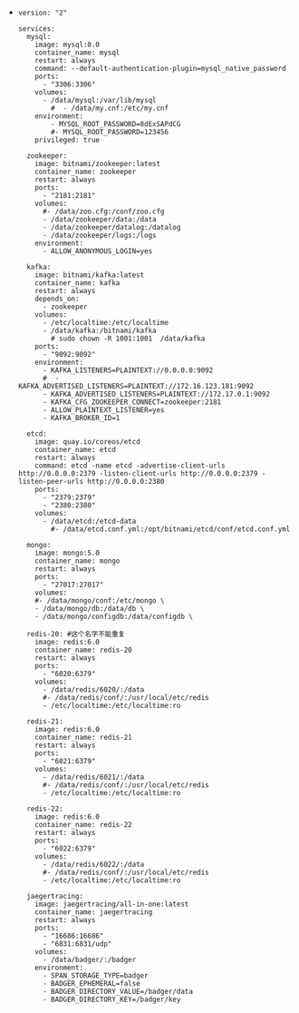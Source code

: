 - ```
  version: "2"
  
  services:
    mysql:
      image: mysql:8.0
      container_name: mysql
      restart: always
      command: --default-authentication-plugin=mysql_native_password
      ports:
        - "3306:3306"
      volumes:
        - /data/mysql:/var/lib/mysql
          #  - /data/my.cnf:/etc/my.cnf
      environment:
          - MYSQL_ROOT_PASSWORD=8dExSAPdCG
          #- MYSQL_ROOT_PASSWORD=123456
      privileged: true
  
    zookeeper:
      image: bitnami/zookeeper:latest
      container_name: zookeeper
      restart: always
      ports:
        - "2181:2181"
      volumes:
        #- /data/zoo.cfg:/conf/zoo.cfg
        - /data/zookeeper/data:/data
        - /data/zookeeper/datalog:/datalog
        - /data/zookeeper/logs:/logs
      environment:
        - ALLOW_ANONYMOUS_LOGIN=yes
  
    kafka:
      image: bitnami/kafka:latest
      container_name: kafka
      restart: always
      depends_on:
        - zookeeper
      volumes:
        - /etc/localtime:/etc/localtime
        - /data/kafka:/bitnami/kafka
          # sudo chown -R 1001:1001  /data/kafka
      ports:
        - "9092:9092"
      environment:
        - KAFKA_LISTENERS=PLAINTEXT://0.0.0.0:9092
        #  - KAFKA_ADVERTISED_LISTENERS=PLAINTEXT://172.16.123.181:9092
        - KAFKA_ADVERTISED_LISTENERS=PLAINTEXT://172.17.0.1:9092
        - KAFKA_CFG_ZOOKEEPER_CONNECT=zookeeper:2181
        - ALLOW_PLAINTEXT_LISTENER=yes
        - KAFKA_BROKER_ID=1
  
    etcd:
      image: quay.io/coreos/etcd
      container_name: etcd
      restart: always
      command: etcd -name etcd -advertise-client-urls http://0.0.0.0:2379 -listen-client-urls http://0.0.0.0:2379 -listen-peer-urls http://0.0.0.0:2380
      ports:
        - "2379:2379"
        - "2380:2380"
      volumes:
        - /data/etcd:/etcd-data
          #- /data/etcd.conf.yml:/opt/bitnami/etcd/conf/etcd.conf.yml
          
    mongo:
      image: mongo:5.0
      container_name: mongo
      restart: always
      ports:
        - "27017:27017"
      volumes:
      #- /data/mongo/conf:/etc/mongo \
      - /data/mongo/db:/data/db \
      - /data/mongo/configdb:/data/configdb \
      
    redis-20: #这个名字不能重复
      image: redis:6.0
      container_name: redis-20
      restart: always
      ports:
        - "6020:6379"
      volumes:
        - /data/redis/6020/:/data
        #- /data/redis/conf/:/usr/local/etc/redis
        - /etc/localtime:/etc/localtime:ro
  
    redis-21:
      image: redis:6.0
      container_name: redis-21
      restart: always
      ports:
        - "6021:6379"
      volumes:
        - /data/redis/6021/:/data
        #- /data/redis/conf/:/usr/local/etc/redis
        - /etc/localtime:/etc/localtime:ro
  
    redis-22:
      image: redis:6.0
      container_name: redis-22
      restart: always
      ports:
        - "6022:6379"
      volumes:
        - /data/redis/6022/:/data
        #- /data/redis/conf/:/usr/local/etc/redis
        - /etc/localtime:/etc/localtime:ro
        
    jaegertracing:
      image: jaegertracing/all-in-one:latest
      container_name: jaegertracing
      restart: always
      ports:
        - "16686:16686"
        - "6831:6831/udp"
      volumes:
        - /data/badger/:/badger
      environment:
        - SPAN_STORAGE_TYPE=badger
        - BADGER_EPHEMERAL=false
        - BADGER_DIRECTORY_VALUE=/badger/data
        - BADGER_DIRECTORY_KEY=/badger/key
  
  ```
